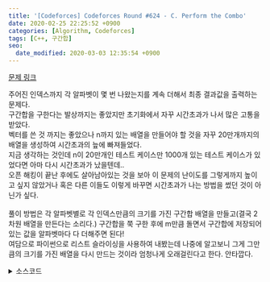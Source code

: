 ```yaml
---
title: '[Codeforces] Codeforces Round #624 - C. Perform the Combo'
date: 2020-02-25 22:25:52 +0900
categories: [Algorithm, Codeforces]
tags: [C++, 구간합]
seo:
  date_modified: 2020-03-03 12:35:54 +0900
---
```


[문제 링크](http://codeforces.com/contest/1311/problem/C)

주어진 인덱스까지 각 알파벳이 몇 번 나왔는지를 계속 더해서 최종 결과값을 출력하는 문제다.<br>
구간합을 구한다는 발상까지는 좋았지만 초기화에서 자꾸 시간초과가 나서 많은 고통을 받았다.<br>
벡터를 쓴 것 까지는 좋았으나 n까지 있는 배열을 만들어야 할 것을 자꾸 20만개까지의 배열을 생성하여 시간초과의 늪에 빠져들었다.<br>
지금 생각하는 것인데 n이 20만개인 테스트 케이스만 1000개 있는 테스트 케이스가 있었다면 아마 다시 시간초과가 났을텐데..<br>
오픈 해킹이 끝난 후에도 살아남아있는 것을 보아 이 문제의 난이도를 그렇게까지 높이고 싶지 않았거나 혹은 다른 이들도 이렇게 바꾸면 시간초과가 나는 방법을 썼던 것이 아닌가 싶다.<br><br>
풀이 방법은 각 알파벳별로 각 인덱스만큼의 크기를 가진 구간합 배열을 만들고(결국 2차원 배열을 만든다는 소리다.) 구간합을 쭉 구한 후에 m만큼 돌면서 구간합에 저장되어있는 값을 알파벳마다 다 더해주면 된다!<br>
여담으로 파이썬으로 리스트 슬라이싱을 사용하여 내봤는데 나중에 알고보니 그게 그만큼의 크기를 가진 배열을 다시 만드는 것이라 엄청나게 오래걸린다고 한다. 안타깝다.

<details>
  <summary> 소스코드 </summary>
    <div markdown="1">

```c++

#include <iostream>
#include <limits.h>
#include <algorithm>
#include <functional>
#include <vector>
#include <string.h>
#include <ctype.h>
#include <cmath>
#include <queue>
#include <stack>
#include <string>
#include <set>
#include <map>
using namespace std;
typedef tuple<int, int, int> T;
typedef pair<int, int> PII;
 
int p[200005];
char str[200005];
 
int main(void) {
	int t, n, m;
	scanf("%d", &t);
	for (int T = 0; T < t; T++) {
		int ans[26] = { 0, };
		vector<int> sum[26];
		scanf("%d %d", &n, &m);
		for (int i = 0; i < 26; i++)
			sum[i].resize(n, 0);
		scanf("%s", str);
		for (int i = 0; i < m; i++) {
			scanf("%d", p + i);
		}
 
		// 구간합 구하기
		sum[str[0] - 'a'][0]++;
		for (int i = 1; i < n; i++) {
			for (int j = 0; j < 26; j++) {
				sum[j][i] = sum[j][i - 1];
			}
			sum[str[i] - 'a'][i]++;
		}
 
		for (int i = 0; i < m; i++) {
			for (int j = 0; j < 26; j++) {
				ans[j] += sum[j][p[i] - 1];
			}
		}
 
		for (int i = 0; i < 26; i++) {
			printf("%d ", ans[i] + sum[i][n - 1]);
		}
		printf("\n");
	}
	return 0;
}
```

</div>
</details>